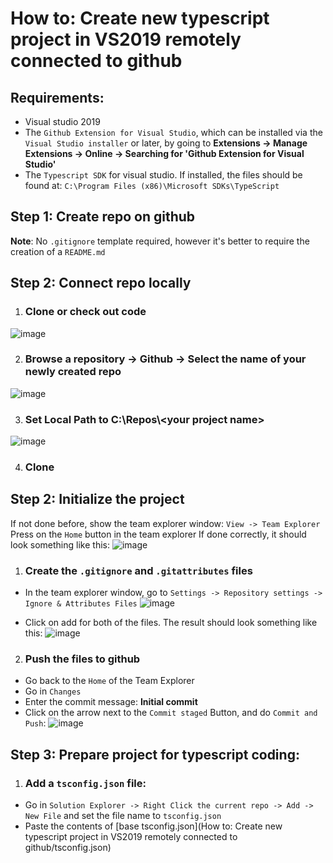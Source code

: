 # How to: Create new typescript project in VS2019 remotely connected to github

## Requirements:
* Visual studio 2019
* The `Github Extension for Visual Studio`, which can be installed via the `Visual Studio installer` or later, by going to **Extensions -> Manage Extensions -> Online -> Searching for 'Github Extension for Visual Studio'**
* The `Typescript SDK` for visual studio. If installed, the files should be found at: `C:\Program Files (x86)\Microsoft SDKs\TypeScript`

## Step 1: Create repo on github
**Note**: No `.gitignore` template required, however it's better to require the creation of a `README.md`

## Step 2: Connect repo locally

1. ### **Clone or check out code**
![image](https://user-images.githubusercontent.com/65409906/173238674-ec3dccc8-e192-4821-a1a1-280c377583b3.png)

2. ### **Browse a repository -> Github -> Select the name of your newly created repo**
![image](https://user-images.githubusercontent.com/65409906/173238731-9acb8c37-b78d-4c60-a3f9-9c83427c3966.png)

3. ### **Set Local Path to C:\Repos\\\<your project name>**
![image](https://user-images.githubusercontent.com/65409906/173238811-a74da9e6-2275-4aad-b675-65016ab30775.png)

4. ### Clone

## Step 2: Initialize the project
If not done before, show the team explorer window: `View -> Team Explorer`
Press on the `Home` button in the team explorer
If done correctly, it should look something like this:
![image](https://user-images.githubusercontent.com/65409906/173239280-b8a04fe0-793b-401c-8e71-885d2850d072.png)

1. ### Create the `.gitignore` and `.gitattributes` files
* In the team explorer window, go to `Settings -> Repository settings -> Ignore & Attributes Files`
![image](https://user-images.githubusercontent.com/65409906/173239379-beea06eb-a6bc-4a96-8b46-8446317335d0.png)

* Click on add for both of the files. The result should look something like this:
![image](https://user-images.githubusercontent.com/65409906/173239409-c3e6f441-ec57-4a8f-9477-33c802d90e39.png)

2. ### Push the files to github
* Go back to the `Home` of the Team Explorer
* Go in `Changes`
* Enter the commit message: **Initial commit**
* Click on the arrow next to the `Commit staged` Button, and do `Commit and Push`:
![image](https://user-images.githubusercontent.com/65409906/173239523-2d2c31ca-1a17-43c2-8b98-51214f67f248.png)

## Step 3: Prepare project for typescript coding:

1. ### Add a `tsconfig.json` file:
* Go in `Solution Explorer -> Right Click the current repo -> Add -> New File` and set the file name to `tsconfig.json`
* Paste the contents of [base tsconfig.json](How to: Create new typescript project in VS2019 remotely connected to github/tsconfig.json)
